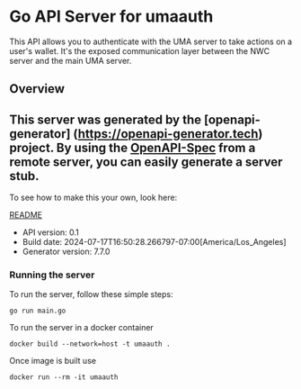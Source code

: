 # Go API Server for umaauth

This API allows you to authenticate with the UMA server to take actions on a user's wallet. It's the exposed communication layer between the NWC server and the main UMA server.

## Overview
This server was generated by the [openapi-generator]
(https://openapi-generator.tech) project.
By using the [OpenAPI-Spec](https://github.com/OAI/OpenAPI-Specification) from a remote server, you can easily generate a server stub.
-

To see how to make this your own, look here:

[README](https://openapi-generator.tech)

- API version: 0.1
- Build date: 2024-07-17T16:50:28.266797-07:00[America/Los_Angeles]
- Generator version: 7.7.0


### Running the server
To run the server, follow these simple steps:

```
go run main.go
```

To run the server in a docker container
```
docker build --network=host -t umaauth .
```

Once image is built use
```
docker run --rm -it umaauth
```
